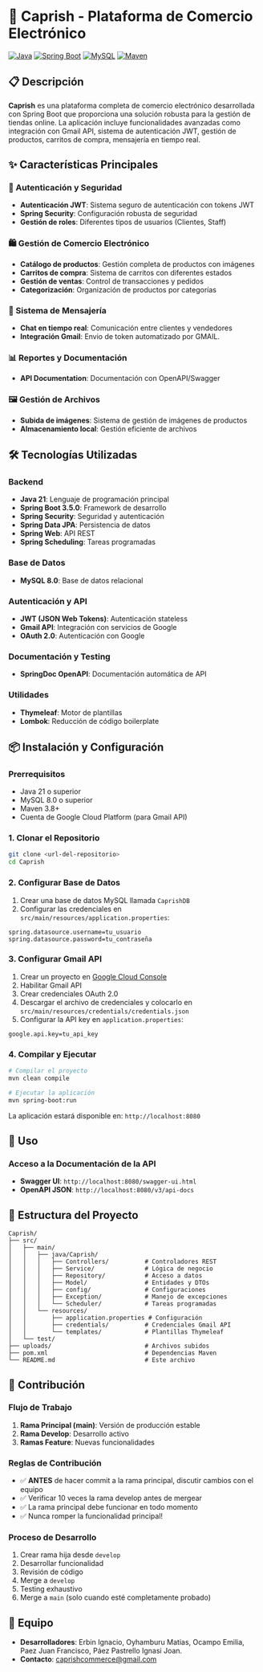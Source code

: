 # 🛒 Caprish - Plataforma de Comercio Electrónico

[![Java](https://img.shields.io/badge/Java-21-orange.svg)](https://openjdk.java.net/projects/jdk/21/)
[![Spring Boot](https://img.shields.io/badge/Spring%20Boot-3.5.0-brightgreen.svg)](https://spring.io/projects/spring-boot)
[![MySQL](https://img.shields.io/badge/MySQL-8.0-blue.svg)](https://www.mysql.com/)
[![Maven](https://img.shields.io/badge/Maven-3.8+-red.svg)](https://maven.apache.org/)

## 📋 Descripción

**Caprish** es una plataforma completa de comercio electrónico desarrollada con Spring Boot que proporciona una solución robusta para la gestión de tiendas online. La aplicación incluye funcionalidades avanzadas como integración con Gmail API, sistema de autenticación JWT, gestión de productos, carritos de compra, mensajería en tiempo real.
## ✨ Características Principales

### 🔐 Autenticación y Seguridad
- **Autenticación JWT**: Sistema seguro de autenticación con tokens JWT
- **Spring Security**: Configuración robusta de seguridad
- **Gestión de roles**: Diferentes tipos de usuarios (Clientes, Staff)

### 🛍️ Gestión de Comercio Electrónico
- **Catálogo de productos**: Gestión completa de productos con imágenes
- **Carritos de compra**: Sistema de carritos con diferentes estados
- **Gestión de ventas**: Control de transacciones y pedidos
- **Categorización**: Organización de productos por categorías

### 💬 Sistema de Mensajería
- **Chat en tiempo real**: Comunicación entre clientes y vendedores
- **Integración Gmail**: Envio de token automatizado por GMAIL.


### 📊 Reportes y Documentación
- **API Documentation**: Documentación con OpenAPI/Swagger


### 🖼️ Gestión de Archivos
- **Subida de imágenes**: Sistema de gestión de imágenes de productos
- **Almacenamiento local**: Gestión eficiente de archivos

## 🛠️ Tecnologías Utilizadas

### Backend
- **Java 21**: Lenguaje de programación principal
- **Spring Boot 3.5.0**: Framework de desarrollo
- **Spring Security**: Seguridad y autenticación
- **Spring Data JPA**: Persistencia de datos
- **Spring Web**: API REST
- **Spring Scheduling**: Tareas programadas

### Base de Datos
- **MySQL 8.0**: Base de datos relacional

### Autenticación y API
- **JWT (JSON Web Tokens)**: Autenticación stateless
- **Gmail API**: Integración con servicios de Google
- **OAuth 2.0**: Autenticación con Google

### Documentación y Testing
- **SpringDoc OpenAPI**: Documentación automática de API

### Utilidades
- **Thymeleaf**: Motor de plantillas
- **Lombok**: Reducción de código boilerplate

## 📦 Instalación y Configuración

### Prerrequisitos
- Java 21 o superior
- MySQL 8.0 o superior
- Maven 3.8+
- Cuenta de Google Cloud Platform (para Gmail API)

### 1. Clonar el Repositorio
```bash
git clone <url-del-repositorio>
cd Caprish
```

### 2. Configurar Base de Datos
1. Crear una base de datos MySQL llamada `CaprishDB`
2. Configurar las credenciales en `src/main/resources/application.properties`:
```properties
spring.datasource.username=tu_usuario
spring.datasource.password=tu_contraseña
```

### 3. Configurar Gmail API
1. Crear un proyecto en [Google Cloud Console](https://console.cloud.google.com/)
2. Habilitar Gmail API
3. Crear credenciales OAuth 2.0
4. Descargar el archivo de credenciales y colocarlo en `src/main/resources/credentials/credentials.json`
5. Configurar la API key en `application.properties`:
```properties
google.api.key=tu_api_key
```

### 4. Compilar y Ejecutar
```bash
# Compilar el proyecto
mvn clean compile

# Ejecutar la aplicación
mvn spring-boot:run
```

La aplicación estará disponible en: `http://localhost:8080`

## 🚀 Uso

### Acceso a la Documentación de la API
- **Swagger UI**: `http://localhost:8080/swagger-ui.html`
- **OpenAPI JSON**: `http://localhost:8080/v3/api-docs`


## 📁 Estructura del Proyecto

```
Caprish/
├── src/
│   ├── main/
│   │   ├── java/Caprish/
│   │   │   ├── Controllers/          # Controladores REST
│   │   │   ├── Service/              # Lógica de negocio
│   │   │   ├── Repository/           # Acceso a datos
│   │   │   ├── Model/                # Entidades y DTOs
│   │   │   ├── config/               # Configuraciones
│   │   │   ├── Exception/            # Manejo de excepciones
│   │   │   └── Scheduler/            # Tareas programadas
│   │   └── resources/
│   │       ├── application.properties # Configuración
│   │       ├── credentials/          # Credenciales Gmail API
│   │       └── templates/            # Plantillas Thymeleaf
│   └── test/                         
├── uploads/                          # Archivos subidos
├── pom.xml                           # Dependencias Maven
└── README.md                         # Este archivo
```

## 🤝 Contribución

### Flujo de Trabajo
1. **Rama Principal (main)**: Versión de producción estable
2. **Rama Develop**: Desarrollo activo
3. **Ramas Feature**: Nuevas funcionalidades

### Reglas de Contribución
- ✅ **ANTES** de hacer commit a la rama principal, discutir cambios con el equipo
- ✅ Verificar 10 veces la rama develop antes de mergear
- ✅ La rama principal debe funcionar en todo momento
- ✅ Nunca romper la funcionalidad principal!

### Proceso de Desarrollo
1. Crear rama hija desde `develop`
2. Desarrollar funcionalidad
3. Revisión de código
4. Merge a `develop`
5. Testing exhaustivo
6. Merge a `main` (solo cuando esté completamente probado)


## 👥 Equipo

- **Desarrolladores**: Erbin Ignacio, Oyhamburu Matias, Ocampo Emilia, Paez Juan Francisco, Páez Pastrello Ignasi Joan.
- **Contacto**: caprishcommerce@gmail.com
